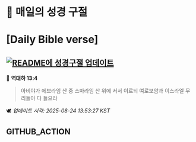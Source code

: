 # 🙏 매일의 성경 구절
# [Daily Bible verse]
## [![README에 성경구절 업데이트](https://github.com/DONGSUKA/first_test/actions/workflows/update-readme-bible.yml/badge.svg)](https://github.com/DONGSUKA/first_test/actions/workflows/update-readme-bible.yml)
<!-- START_BIBLE_VERSE -->
📖 **역대하 13:4**
> 아비야가 에브라임 산 중 스마라임 산 위에 서서 이르되 여로보암과 이스라엘 무리들아 다 들으라

🕊️ _업데이트 시각: 2025-08-24 13:53:27 KST_
  <!-- END_BIBLE_VERSE -->
## GITHUB_ACTION
